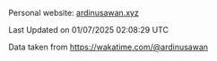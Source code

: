 Personal website: [ardinusawan.xyz](https://ardinusawan.xyz)

<!--START_SECTION:waka-->

 Last Updated on 01/07/2025 02:08:29 UTC
<!--END_SECTION:waka-->
Data taken from https://wakatime.com/@ardinusawan
